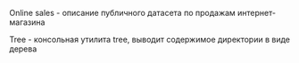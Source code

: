 Online sales - описание публичного датасета по продажам интернет-магазина

Tree - консольная утилита tree, выводит содержимое директории в виде дерева

